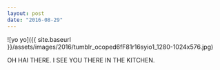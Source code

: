 ```yaml
---
layout: post
date: "2016-08-29"
---
```


![yo yo]({{ site.baseurl }}/assets/images/2016/tumblr_ocoped6fF81r16syio1_1280-1024x576.jpg)

OH HAI THERE. I SEE YOU THERE IN THE KITCHEN.
